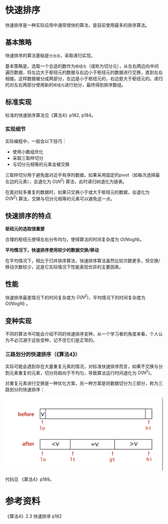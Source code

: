 # 快速排序
快速排序是一种实际应用中通常很快的算法，是目前使用最多的排序算法。

## 基本策略
快速排序的算法基础是`分治法`，采取递归实现。

基本策略是，选取一个合适的数作为`枢纽元`（或称为切分元），从左右两边向中间遍历数据，将左边大于枢纽元的数据与右边小于枢纽元的数据进行交换，直到左右相接。这样数据被分成两部分，左边是小于枢纽元的，右边是大于枢纽元的。递归的对左右两部分使用新的`枢纽元`进行划分，最终得到排序数组。

## 标准实现
标准的快速排序算法见《算法4》p182, p184。

### 实现细节
实际编程中，一般会以下技巧：

- 使用小数组优化
- 采取三取样切分
- 与切分元相等的元素会被交换

三取样切分用于避免面对近乎有序的数据，如果采用固定的pivot（如每次选择最左边的元素），会退化为 $O(N^2)$ 算法，此时递归树退化为链表。

在面对较多重复的数据时，如果只交换小于或大于枢纽元的数据，会退化为 $O(N^2)$ 算法，交换与切分元相等的元素可以避免这一点。

## 快速排序的特点
**枢纽元的选取很重要**

合理的枢纽元使得左右分布均匀，使得算法的时间复杂度为 $O(NlogN)$。

**平均情况下，快速排序使用较少的数据交换/移动**

在平均情况下，相比于归并排序算法，快速排序算法虽然比较次数更多，但交换/移动次数较少，这是它实际情况下性能表现优异的主要因素。

## 性能
快速排序最差情况下的时间复杂度为 $O(N^2)$，平均情况下的时间复杂度为 $O(NlogN)$ 。

## 变种实现
不同的算法书可能会介绍不同的快速排序变种，从一个学习者的角度来看，个人认为不必沉溺于这些变种，记不住它们是正常的。

### 三路划分的快速排序（《算法4》）
实际可能会遇到存在大量重复元素的情况，对标准快速排序而言，如果不交换与分割元素重复的元素，切分将趋向于不均匀，导致算法运行时间退化为 $O(N^2)$。

对重复元素进行交换是一种优化方案，另一种方案是将数据切分为三部分，称为三路划分的快速排序：

![三路划分的快速排序](assets/20200825173944152_12689.png)

代码见 《算法4》p189。

# 参考资料
《算法4》2.3 快速排序 p182
